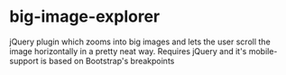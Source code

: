 # big-image-explorer
jQuery plugin which zooms into big images and lets the user scroll the image horizontally in a pretty neat way. Requires jQuery and it's mobile-support is based on Bootstrap's breakpoints
